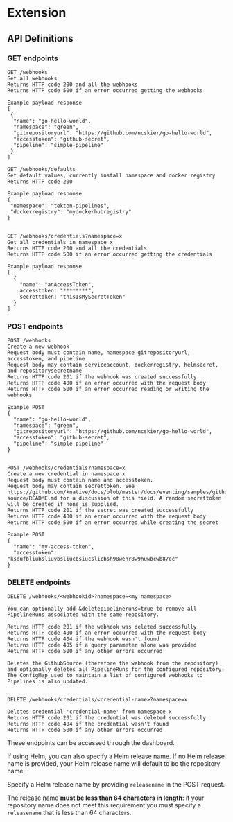 # Extension

## API Definitions

### GET endpoints

```
GET /webhooks
Get all webhooks
Returns HTTP code 200 and all the webhooks
Returns HTTP code 500 if an error occurred getting the webhooks

Example payload response
[
 {
  "name": "go-hello-world",
  "namespace": "green",
  "gitrepositoryurl": "https://github.com/ncskier/go-hello-world",
  "accesstoken": "github-secret",
  "pipeline": "simple-pipeline"
 }
]
```

```
GET /webhooks/defaults
Get default values, currently install namespace and docker registry
Returns HTTP code 200

Example payload response
{
 "namespace": "tekton-pipelines",
 "dockerregistry": "mydockerhubregistry"
}


GET /webhooks/credentials?namespace=x
Get all credentials in namespace x
Returns HTTP code 200 and all the credentials
Returns HTTP code 500 if an error occurred getting the credentials

Example payload response
[ 
  { 
    "name": "anAccessToken", 
    accesstoken: "********",
    secrettoken: "thisIsMySecretToken"
  }
]
```

### POST endpoints

```
POST /webhooks
Create a new webhook
Request body must contain name, namespace gitrepositoryurl, accesstoken, and pipeline
Request body may contain serviceaccount, dockerregistry, helmsecret, and repositorysecretname
Returns HTTP code 201 if the webhook was created successfully
Returns HTTP code 400 if an error occurred with the request body
Returns HTTP code 500 if an error occurred reading or writing the webhooks

Example POST
{
  "name": "go-hello-world",
  "namespace": "green",
  "gitrepositoryurl": "https://github.com/ncskier/go-hello-world",
  "accesstoken": "github-secret",
  "pipeline": "simple-pipeline"
}


POST /webhooks/credentials?namespace=x
Create a new credential in namespace x
Request body must contain name and accesstoken. 
Request body may contain secrettoken. See https://github.com/knative/docs/blob/master/docs/eventing/samples/github-source/README.md for a discussion of this field. A random secrettoken will be created if none is supplied. 
Returns HTTP code 201 if the secret was created successfully
Returns HTTP code 400 if an error occurred with the request body 
Returns HTTP code 500 if an error occurred while creating the secret

Example POST
{
  "name": "my-access-token",
  "accesstoken": "ksdufbliubsliuvbsliucbsiucslicbsh98wehr8w9huwbcwb87ec"
}
```


### DELETE endpoints

```
DELETE /webhooks/<webhookid>?namespace=<my namespace>

You can optionally add &deletepipelineruns=true to remove all PipelineRuns associated with the same repository.

Returns HTTP code 201 if the webhook was deleted successfully
Returns HTTP code 400 if an error occurred with the request body
Returns HTTP code 404 if the webhook wasn't found
Returns HTTP code 405 if a query parameter alone was provided
Returns HTTP code 500 if any other errors occurred

Deletes the GithubSource (therefore the webhook from the repository) and optionally deletes all PipelineRuns for the configured repository. 
The ConfigMap used to maintain a list of configured webhooks to Pipelines is also updated.


DELETE /webhooks/credentials/<credential-name>?namespace=x

Deletes credential 'credential-name' from namespace x
Returns HTTP code 201 if the credential was deleted successfully
Returns HTTP code 404 if the credential wasn't found
Returns HTTP code 500 if any other errors occurred
```


These endpoints can be accessed through the dashboard.

If using Helm, you can also specify a Helm release name. If no Helm release name is provided, your Helm release name will default to be the repository name.

Specify a Helm release name by providing `releasename` in the POST request.

The release name __must be less than 64 characters in length__: if your repository name does not meet this requirement you must specify a `releasename` that is less than 64 characters.
